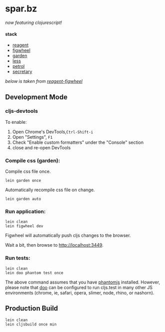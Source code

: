 # spar.bz

_now featuring clojurescript!_

#### stack

* [reagent](https://github.com/reagent-project/reagent)
* [figwheel](https://github.com/bhauman/lein-figwheel)
* [garden](https://github.com/noprompt/garden)
* [less](https://github.com/montoux/lein-less)
* [petrol](https://github.com/krisajenkins/petrol)
* [secretary](https://github.com/gf3/secretary)

_below is taken from [reagent-figwheel](https://github.com/gadfly361/reagent-figwheel)_

## Development Mode

### cljs-devtools

To enable:

1. Open Chrome's DevTools,`Ctrl-Shift-i`
2. Open "Settings", `F1`
3. Check "Enable custom formatters" under the "Console" section
4. close and re-open DevTools

### Compile css (garden):

Compile css file once.

```
lein garden once
```

Automatically recompile css file on change.

```
lein garden auto
```

### Run application:

```
lein clean
lein figwheel dev
```

Figwheel will automatically push cljs changes to the browser.

Wait a bit, then browse to [http://localhost:3449](http://localhost:3449).

### Run tests:

```
lein clean
lein doo phantom test once
```

The above command assumes that you have [phantomjs](https://www.npmjs.com/package/phantomjs) installed. However, please note that [doo](https://github.com/bensu/doo) can be configured to run cljs.test in many other JS environments (chrome, ie, safari, opera, slimer, node, rhino, or nashorn).

## Production Build

```
lein clean
lein cljsbuild once min
```
